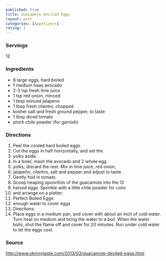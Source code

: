 ```yaml
---
published: true
title: Guacamole Deviled Eggs
layout: post
categories: [Appetizers]
rating: 1
---
```

### Servings
12

### Ingredients
- 6 large eggs, hard boiled 
- 1 medium haas avocado
- 2-3 tsp fresh lime juice
- 1 tsp red onion, minced
- 1 tbsp minced jalapeno
- 1 tbsp fresh cilantro, chopped
- kosher salt and fresh ground pepper, to taste
- 1 tbsp diced tomato
- pinch chile powder (for garnish)


### Directions
1. Peel the cooled hard boiled eggs.
2. Cut the eggs in half horizontally, and set the
3. yolks aside.
4. In a bowl, mash the avocado and 2 whole egg
5. yolks; discard the rest. Mix in lime juice, red onion,
6. jalapeño, cilantro, salt and pepper and adjust to taste.
7. Gently fold in tomato.
8. Scoop heaping spoonfuls of the guacamole into the 12
9. halved eggs. Sprinkle with a little chile powder for color
10. and arrange on a platter.
11. Perfect Boiled Eggs:
12. enough water to cover eggs
13. Directions:
14. Place eggs in a medium pan, and cover with about an inch of cold water. Turn heat on medium and bring the water to a boil. When the water boils, shut the flame off and cover for 20 minutes. Run under cold water to let the eggs cool.

### Source
<a href="http://www.skinnytaste.com/2013/03/guacamole-deviled-eggs.html" target="new">http://www.skinnytaste.com/2013/03/guacamole-deviled-eggs.html</a>
